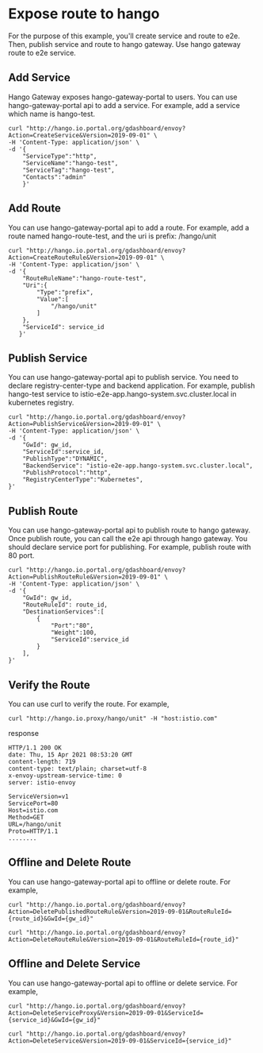 # Expose route to hango

For the purpose of this example, you'll create service and route to e2e. Then, publish service and route to hango gateway.
Use hango gateway route to e2e service.

## Add Service

Hango Gateway exposes hango-gateway-portal to users. You can use hango-gateway-portal api to add a service. For example, add a service which name is hango-test.

```shell
curl "http://hango.io.portal.org/gdashboard/envoy?Action=CreateService&Version=2019-09-01" \
-H 'Content-Type: application/json' \
-d '{
    "ServiceType":"http",
    "ServiceName":"hango-test",
    "ServiceTag":"hango-test",
    "Contacts":"admin"
    }'
```

## Add Route

You can use hango-gateway-portal api to add a route. For example, add a route named hango-route-test, and the uri is prefix: /hango/unit

```shell
curl "http://hango.io.portal.org/gdashboard/envoy?Action=CreateRouteRule&Version=2019-09-01" \
-H 'Content-Type: application/json' \
-d '{
    "RouteRuleName":"hango-route-test",
    "Uri":{
        "Type":"prefix",
        "Value":[
            "/hango/unit"
        ]
    },
    "ServiceId": service_id
   }'
```

## Publish Service

You can use hango-gateway-portal api to publish service. You need to declare registry-center-type and backend application. For example, publish hango-test service to istio-e2e-app.hango-system.svc.cluster.local in kubernetes registry.

```shell
curl "http://hango.io.portal.org/gdashboard/envoy?Action=PublishService&Version=2019-09-01" \
-H 'Content-Type: application/json' \
-d '{
    "GwId": gw_id,
    "ServiceId":service_id,
    "PublishType":"DYNAMIC",
    "BackendService": "istio-e2e-app.hango-system.svc.cluster.local",
    "PublishProtocol":"http",
    "RegistryCenterType":"Kubernetes",
}'
```

## Publish Route

You can use hango-gateway-portal api to publish route to hango gateway. Once publish route, you can call the e2e api through hango gateway. You should declare service port for publishing. For example, publish route with 80 port.

```shell
curl "http://hango.io.portal.org/gdashboard/envoy?Action=PublishRouteRule&Version=2019-09-01" \
-H 'Content-Type: application/json' \
-d '{
    "GwId": gw_id,
    "RouteRuleId": route_id,
    "DestinationServices":[
        {
            "Port":"80",
            "Weight":100,
            "ServiceId":service_id
        }
    ],
}'
```

## Verify the Route

You can use curl to verify the route. For example,

```shell
curl "http://hango.io.proxy/hango/unit" -H "host:istio.com"
```

response

```shell
HTTP/1.1 200 OK
date: Thu, 15 Apr 2021 08:53:20 GMT
content-length: 719
content-type: text/plain; charset=utf-8
x-envoy-upstream-service-time: 0
server: istio-envoy

ServiceVersion=v1
ServicePort=80
Host=istio.com
Method=GET
URL=/hango/unit
Proto=HTTP/1.1
........
```

## Offline and Delete Route

You can use hango-gateway-portal api to offline or delete route. For example,

```shell
curl "http://hango.io.portal.org/gdashboard/envoy?Action=DeletePublishedRouteRule&Version=2019-09-01&RouteRuleId={route_id}&GwId={gw_id}"

curl "http://hango.io.portal.org/gdashboard/envoy?Action=DeleteRouteRule&Version=2019-09-01&RouteRuleId={route_id}"
```

## Offline and Delete Service

You can use hango-gateway-portal api to offline or delete service. For example,

```shell
curl "http://hango.io.portal.org/gdashboard/envoy?Action=DeleteServiceProxy&Version=2019-09-01&ServiceId={service_id}&GwId={gw_id}"

curl "http://hango.io.portal.org/gdashboard/envoy?Action=DeleteService&Version=2019-09-01&ServiceId={service_id}"
```
